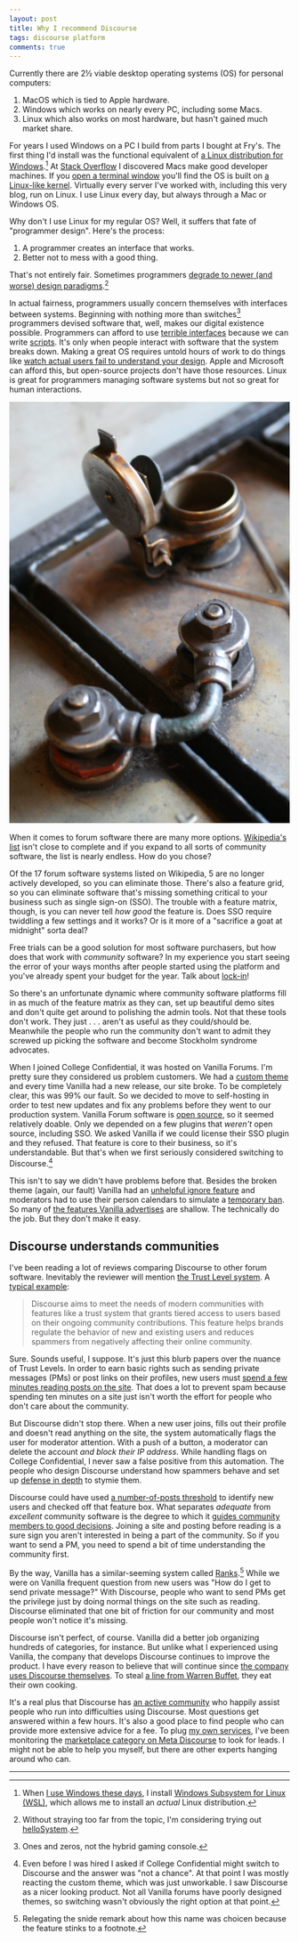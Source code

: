 ```yaml
---
layout: post
title: Why I recommend Discourse
tags: discourse platform
comments: true
---
```


Currently there are 2½ viable desktop operating systems (OS) for
personal computers:

1. MacOS which is tied to Apple hardware.
2. Windows which works on nearly every PC, including some Macs.
3. Linux which also works on most hardware, but hasn't gained much market share.

For years I used Windows on a PC I build from parts I bought at
Fry's. The first thing I'd install was the functional equivalent of [a
Linux distribution for Windows](https://www.cygwin.com/).[^1] At
[Stack
Overflow](/2013/08/09/please-welcome-jon-ericson-community-manager.html)
I discovered Macs make good developer machines. If you [open a
terminal
window](https://support.apple.com/guide/terminal/what-is-terminal-trmld4c92d55/2.14/mac/14.0)
you'll find the OS is built on [a Linux-like
kernel](https://en.wikipedia.org/wiki/XNU). Virtually every server
I've worked with, including this very blog, run on Linux. I use Linux
every day, but always through a Mac or Windows OS.

Why don't I use Linux for my regular OS? Well, it suffers that fate of
"programmer design". Here's the process:
1. A programmer creates an interface that works.
2. Better not to mess with a good thing.

That's not entirely fair. Sometimes programmers [degrade to newer (and
worse) design
paradigms](https://medium.com/@probonopd/make-it-simple-linux-desktop-usability-part-1-5fa0fb369b42).[^2]

In actual fairness, programmers usually concern themselves with
interfaces between systems. Beginning with nothing more than
switches[^3] programmers devised software that, well, makes our
digital existence possible. Programmers can afford to use [terrible
interfaces](/2016/08/25/long_tail_docs.html) because we can write
[scripts](/2021/08/29/shell_prototyping.html). It's only when people
interact with software that the system breaks down. Making a great OS
requires untold hours of work to do things like [watch actual users
fail to understand your
design](/2016/06/30/usability_tests.html). Apple and Microsoft can
afford this, but open-source projects don't have those
resources. Linux is great for programmers managing software systems
but not so great for human interactions.

![Some bit of a San Francisco cable car.](/images/cable_car_part.jpg)

When it comes to forum software there are many more
options. [Wikipedia's
list](https://en.wikipedia.org/wiki/Comparison_of_Internet_forum_software)
isn't close to complete and if you expand to all sorts of community
software, the list is nearly endless. How do you chose?

Of the 17 forum software systems listed on Wikipedia, 5 are no longer
actively developed, so you can eliminate those. There's also a feature
grid, so you can eliminate software that's missing something critical
to your business such as single sign-on (SSO). The trouble with a
feature matrix, though, is you can never tell _how good_ the feature
is. Does SSO require twiddling a few settings and it works? Or is it
more of a "sacrifice a goat at midnight" sorta deal?

Free trials can be a good solution for most software purchasers, but
how does that work with _community_ software? In my experience you
start seeing the error of your ways months after people started using
the platform and you've already spent your budget for the year. Talk
about
[lock-in](https://www.joelonsoftware.com/2000/06/03/strategy-letter-iii-let-me-go-back/)!

So there's an unfortunate dynamic where community software platforms
fill in as much of the feature matrix as they can, set up beautiful
demo sites and don't quite get around to polishing the admin
tools. Not that these tools don't work. They just . . . aren't as
useful as they could/should be. Meanwhile the people who run the
community don't want to admit they screwed up picking the software and
become Stockholm syndrome advocates.

When I joined College Confidential, it was hosted on Vanilla
Forums. I'm pretty sure they considered us problem customers. We had a
[custom theme](/2020/03/25/CC-design.html) and every time Vanilla had
a new release, our site broke. To be completely clear, this was 99%
our fault. So we decided to move to self-hosting in order to test new
updates and fix any problems before they went to our production
system. Vanilla Forum software is [open
source](https://github.com/vanilla), so it seemed relatively
doable. Only we depended on a few plugins that _weren't_ open source,
including SSO. We asked Vanilla if we could license their SSO plugin
and they refused. That feature is core to their business, so it's
understandable. But that's when we first seriously considered
switching to Discourse.[^6]

This isn't to say we didn't have problems before that. Besides the
broken theme (again, our fault) Vanilla had an [unhelpful ignore
feature](/2020/09/24/ignoring_others.html) and moderators had to use
their person calendars to simulate a [temporary
ban](https://open.vanillaforums.com/discussion/25106/temporary-ban-plugin). So
many of [the features Vanilla
advertises](https://vanilla.higherlogic.com/vanilla/platform-overview/)
are shallow. The technically do the job. But they don't make it easy.

## Discourse understands communities

I've been reading a lot of reviews comparing Discourse to other forum
software. Inevitably the reviewer will mention [the Trust Level
system](https://blog.discourse.org/2018/06/understanding-discourse-trust-levels/). A
[typical
example](https://www.zendesk.com/service/help-center/best-forum-software/):

> Discourse aims to meet the needs of modern communities with features
> like a trust system that grants tiered access to users based on
> their ongoing community contributions. This feature helps brands
> regulate the behavior of new and existing users and reduces spammers
> from negatively affecting their online community.

Sure. Sounds useful, I suppose. It's just this blurb papers over the
nuance of Trust Levels. In order to earn basic rights such as sending
private messages (PMs) or post links on their profiles, new users must
[spend a few minutes reading posts on the
site](https://blog.discourse.org/2018/06/understanding-discourse-trust-levels/#trust-level-1-basic). That
does a lot to prevent spam because spending ten minutes on a site just
isn't worth the effort for people who don't care about the community.

But Discourse didn't stop there. When a new user joins, fills out
their profile and doesn't read anything on the site, the system
automatically flags the user for moderator attention. With a push of a
button, a moderator can delete the account _and block their IP
address_. While handling flags on College Confidential, I never saw a
false positive from this automation. The people who design Discourse
understand how spammers behave and set up [defense in
depth](https://acoup.blog/2019/05/17/collections-the-siege-of-gondor-part-ii-these-beacons-are-liiiiiiit/#:~:text=Let%E2%80%99s%20start%20by,into%20an%20ally.)
to stymie them.

Discourse could have used [a number-of-posts
threshold](https://www.phpbb.com/community/viewtopic.php?t=2378746) to
identify new users and checked off that feature box. What separates
_adequate_ from _excellent_ community software is the degree to which
it [guides community members to good
decisions](https://meta.codidact.com/posts/290389). Joining a site and
posting before reading is a sure sign you aren't interested in being a
part of the community. So if you want to send a PM, you need to spend
a bit of time understanding the community first.

By the way, Vanilla has a similar-seeming system called
[Ranks](https://success.vanillaforums.com/kb/articles/21-ranks).[^7]
While we were on Vanilla frequent question from new users was "How do
I get to send private message?" With Discourse, people who want to
send PMs get the privilege just by doing normal things on the site
such as reading. Discourse eliminated that one bit of friction for our
community and most people won't notice it's missing.

Discourse isn't perfect, of course. Vanilla did a better job
organizing hundreds of categories, for instance. But unlike what I
experienced using Vanilla, the company that develops Discourse
continues to improve the product. I have every reason to believe that
will continue since [the company uses Discourse
themselves](https://blog.discourse.org/2018/03/how-does-team-discourse-use-discourse/). To
steal [a line from Warren
Buffet](https://www.berkshirehathaway.com/letters/1983.html#:~:text=We%20eat%20our%20own%20cooking.),
they eat their own cooking.

It's a real plus that Discourse has [an active
community](https://meta.discourse.org/) who happily assist people who
run into difficulties using Discourse. Most questions get answered
within a few hours. It's also a good place to find people who can
provide more extensive advice for a fee. To plug [my own
services](https://buildcivitas.com/services/), I've been monitoring
the [marketplace category on Meta
Discourse](https://meta.discourse.org/c/marketplace/14) to look for
leads. I might not be able to help you myself, but there are other
experts hanging around who can.


---

[^1]: When [I use Windows these days](/2021/05/14/install_pg.html), I
    install [Windows Subsystem for Linux
    (WSL)](https://learn.microsoft.com/en-us/windows/wsl/install#simplified-installation-for-windows-insiders),
    which allows me to install an _actual_ Linux distribution.

[^2]: Without straying too far from the topic, I'm considering trying
    out [helloSystem](https://github.com/helloSystem/hello). 

[^3]: Ones and zeros, not the hybrid gaming console.


[^5]: It's not really true anyway since [I started a consulting
    business](/2023/11/14/building_civitas.html). One of my leads has
    a Facebook group, which is a community platform that's not much in
    vogue these days. In some ways my services are most useful for
    people who aren't on a community platform such as Discourse.

[^6]: Even before I was hired I asked if College Confidential might
    switch to Discourse and the answer was "not a chance". At that
    point I was mostly reacting the custom theme, which was just
    unworkable. I saw Discourse as a nicer looking product. Not all
    Vanilla forums have poorly designed themes, so switching wasn't
    obviously the right option at that point.

[^7]: Relegating the snide remark about how this name was choicen
    because the feature stinks to a footnote.
